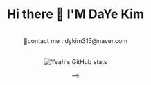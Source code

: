 <div align=center><h1>Hi there 👋 I'M DaYe Kim</h1>

<br/>
📧contact me : dykim315@naver.com
<br/><br/>

![Yeah's GitHub stats](https://github-readme-stats.vercel.app/api?username=yeahh315&theme=buefy&show_icons=true)




<!-- <h4>🔧Tech Stack</h4>
<h6>Techs that I've used at least once</h6>
<br/>

![Python](https://img.shields.io/badge/python-3670A0?style=for-the-badge&logo=python&logoColor=ffdd54)
![C](https://img.shields.io/badge/c-%2300599C.svg?style=for-the-badge&logo=c&logoColor=white)
![Java](https://img.shields.io/badge/java-%23ED8B00.svg?style=for-the-badge&logo=java&logoColor=white)
<!-- ![Markdown](https://img.shields.io/badge/markdown-%23000000.svg?style=for-the-badge&logo=markdown&logoColor=white) -->


<!-- ![Android Studio](https://img.shields.io/badge/Android%20Studio-3DDC84.svg?style=for-the-badge&logo=android-studio&logoColor=white)
![Eclipse](https://img.shields.io/badge/Eclipse-FE7A16.svg?style=for-the-badge&logo=Eclipse&logoColor=white)
![PyCharm](https://img.shields.io/badge/pycharm-143?style=for-the-badge&logo=pycharm&logoColor=black&color=black&labelColor=green)
![Visual Studio](https://img.shields.io/badge/Visual%20Studio-5C2D91.svg?style=for-the-badge&logo=visual-studio&logoColor=white)

 -->
 -->

</div>
<!--


- 🔭 I’m currently working on ...
- 🌱 I’m currently learning ...
- 👯 I’m looking to collaborate on ...
- 🤔 I’m looking for help with ...
- 💬 Ask me about ...
- 📫 How to reach me: ...
- 😄 Pronouns: ...
- ⚡ Fun fact: ...
-->
